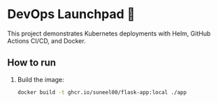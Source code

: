 # DevOps Launchpad 🚀

This project demonstrates Kubernetes deployments with Helm, GitHub Actions CI/CD, and Docker.

## How to run

1. Build the image:
   ```bash
   docker build -t ghcr.io/suneel00/flask-app:local ./app